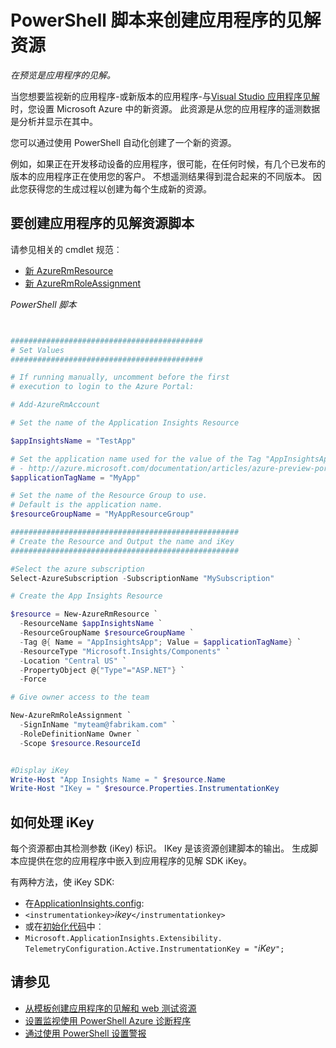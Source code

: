 <properties 
    pageTitle="PowerShell 脚本来创建应用程序的见解资源" 
    description="自动创建应用程序建议的资源。" 
    services="application-insights" 
    documentationCenter="windows"
    authors="alancameronwills" 
    manager="douge"/>

<tags 
    ms.service="application-insights" 
    ms.workload="tbd" 
    ms.tgt_pltfrm="ibiza" 
    ms.devlang="na" 
    ms.topic="article" 
    ms.date="02/19/2016" 
    ms.author="awills"/>

#  <a name="powershell-script-to-create-an-application-insights-resource"></a>PowerShell 脚本来创建应用程序的见解资源

*在预览是应用程序的见解。*

当您想要监视新的应用程序-或新版本的应用程序-与[Visual Studio 应用程序见解](https://azure.microsoft.com/services/application-insights/)时，您设置 Microsoft Azure 中的新资源。 此资源是从您的应用程序的遥测数据是分析并显示在其中。 

您可以通过使用 PowerShell 自动化创建了一个新的资源。

例如，如果正在开发移动设备的应用程序，很可能，在任何时候，有几个已发布的版本的应用程序正在使用您的客户。 不想遥测结果得到混合起来的不同版本。 因此您获得您的生成过程以创建为每个生成新的资源。

## <a name="script-to-create-an-application-insights-resource"></a>要创建应用程序的见解资源脚本

请参见相关的 cmdlet 规范︰

* [新 AzureRmResource](https://msdn.microsoft.com/library/mt652510.aspx)
* [新 AzureRmRoleAssignment](https://msdn.microsoft.com/library/mt678995.aspx)


*PowerShell 脚本*  

```PowerShell


###########################################
# Set Values
###########################################

# If running manually, uncomment before the first 
# execution to login to the Azure Portal:

# Add-AzureRmAccount

# Set the name of the Application Insights Resource

$appInsightsName = "TestApp"

# Set the application name used for the value of the Tag "AppInsightsApp" 
# - http://azure.microsoft.com/documentation/articles/azure-preview-portal-using-tags/
$applicationTagName = "MyApp"

# Set the name of the Resource Group to use.  
# Default is the application name.
$resourceGroupName = "MyAppResourceGroup"

###################################################
# Create the Resource and Output the name and iKey
###################################################

#Select the azure subscription
Select-AzureSubscription -SubscriptionName "MySubscription"

# Create the App Insights Resource

$resource = New-AzureRmResource `
  -ResourceName $appInsightsName `
  -ResourceGroupName $resourceGroupName `
  -Tag @{ Name = "AppInsightsApp"; Value = $applicationTagName} `
  -ResourceType "Microsoft.Insights/Components" `
  -Location "Central US" `
  -PropertyObject @{"Type"="ASP.NET"} `
  -Force

# Give owner access to the team

New-AzureRmRoleAssignment `
  -SignInName "myteam@fabrikam.com" `
  -RoleDefinitionName Owner `
  -Scope $resource.ResourceId 


#Display iKey
Write-Host "App Insights Name = " $resource.Name
Write-Host "IKey = " $resource.Properties.InstrumentationKey

```

## <a name="what-to-do-with-the-ikey"></a>如何处理 iKey

每个资源都由其检测参数 (iKey) 标识。 IKey 是该资源创建脚本的输出。 生成脚本应提供在您的应用程序中嵌入到应用程序的见解 SDK iKey。

有两种方法，使 iKey SDK:
  
* 在[ApplicationInsights.config](app-insights-configuration-with-applicationinsights-config.md): 
 * `<instrumentationkey>`*ikey*`</instrumentationkey>`
* 或在[初始化代码](app-insights-api-custom-events-metrics.md)中︰ 
 * `Microsoft.ApplicationInsights.Extensibility.
    TelemetryConfiguration.Active.InstrumentationKey = "`*iKey*`";`



## <a name="see-also"></a>请参见

* [从模板创建应用程序的见解和 web 测试资源](app-insights-powershell.md)
* [设置监视使用 PowerShell Azure 诊断程序](app-insights-powershell-azure-diagnostics.md) 
* [通过使用 PowerShell 设置警报](app-insights-powershell-alerts.md)

 